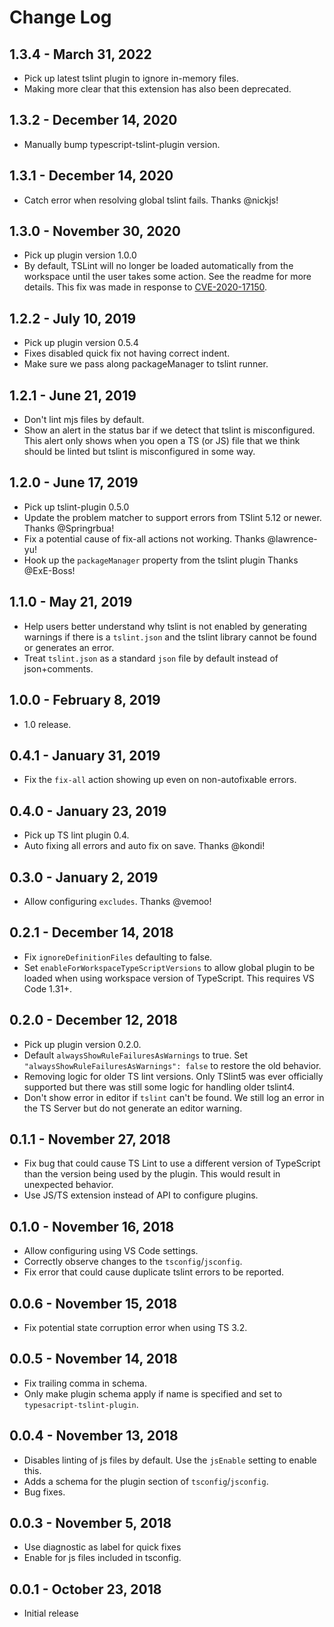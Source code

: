 # Change Log

## 1.3.4 - March 31, 2022

-   Pick up latest tslint plugin to ignore in-memory files.
-   Making more clear that this extension has also been deprecated.

## 1.3.2 - December 14, 2020

-   Manually bump typescript-tslint-plugin version.

## 1.3.1 - December 14, 2020

-   Catch error when resolving global tslint fails. Thanks @nickjs!

## 1.3.0 - November 30, 2020

-   Pick up plugin version 1.0.0
-   By default, TSLint will no longer be loaded automatically from the workspace
    until the user takes some action. See the readme for more details. This fix
    was made in response to
    [CVE-2020-17150](https://msrc.microsoft.com/update-guide/vulnerability/CVE-2020-17150).

## 1.2.2 - July 10, 2019

-   Pick up plugin version 0.5.4
-   Fixes disabled quick fix not having correct indent.
-   Make sure we pass along packageManager to tslint runner.

## 1.2.1 - June 21, 2019

-   Don't lint mjs files by default.
-   Show an alert in the status bar if we detect that tslint is misconfigured.
    This alert only shows when you open a TS (or JS) file that we think should
    be linted but tslint is misconfigured in some way.

## 1.2.0 - June 17, 2019

-   Pick up tslint-plugin 0.5.0
-   Update the problem matcher to support errors from TSlint 5.12 or newer.
    Thanks @Springrbua!
-   Fix a potential cause of fix-all actions not working. Thanks @lawrence-yu!
-   Hook up the `packageManager` property from the tslint plugin Thanks
    @ExE-Boss!

## 1.1.0 - May 21, 2019

-   Help users better understand why tslint is not enabled by generating
    warnings if there is a `tslint.json` and the tslint library cannot be found
    or generates an error.
-   Treat `tslint.json` as a standard `json` file by default instead of
    json+comments.

## 1.0.0 - February 8, 2019

-   1.0 release.

## 0.4.1 - January 31, 2019

-   Fix the `fix-all` action showing up even on non-autofixable errors.

## 0.4.0 - January 23, 2019

-   Pick up TS lint plugin 0.4.
-   Auto fixing all errors and auto fix on save. Thanks @kondi!

## 0.3.0 - January 2, 2019

-   Allow configuring `excludes`. Thanks @vemoo!

## 0.2.1 - December 14, 2018

-   Fix `ignoreDefinitionFiles` defaulting to false.
-   Set `enableForWorkspaceTypeScriptVersions` to allow global plugin to be
    loaded when using workspace version of TypeScript. This requires VS Code
    1.31+.

## 0.2.0 - December 12, 2018

-   Pick up plugin version 0.2.0.
-   Default `alwaysShowRuleFailuresAsWarnings` to true. Set
    `"alwaysShowRuleFailuresAsWarnings": false` to restore the old behavior.
-   Removing logic for older TS lint versions. Only TSlint5 was ever officially
    supported but there was still some logic for handling older tslint4.
-   Don't show error in editor if `tslint` can't be found. We still log an error
    in the TS Server but do not generate an editor warning.

## 0.1.1 - November 27, 2018

-   Fix bug that could cause TS Lint to use a different version of TypeScript
    than the version being used by the plugin. This would result in unexpected
    behavior.
-   Use JS/TS extension instead of API to configure plugins.

## 0.1.0 - November 16, 2018

-   Allow configuring using VS Code settings.
-   Correctly observe changes to the `tsconfig`/`jsconfig`.
-   Fix error that could cause duplicate tslint errors to be reported.

## 0.0.6 - November 15, 2018

-   Fix potential state corruption error when using TS 3.2.

## 0.0.5 - November 14, 2018

-   Fix trailing comma in schema.
-   Only make plugin schema apply if name is specified and set to
    `typesacript-tslint-plugin`.

## 0.0.4 - November 13, 2018

-   Disables linting of js files by default. Use the `jsEnable` setting to
    enable this.
-   Adds a schema for the plugin section of `tsconfig`/`jsconfig`.
-   Bug fixes.

## 0.0.3 - November 5, 2018

-   Use diagnostic as label for quick fixes
-   Enable for js files included in tsconfig.

## 0.0.1 - October 23, 2018

-   Initial release
